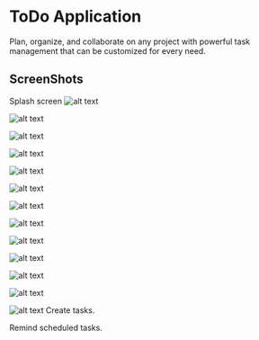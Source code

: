 # ToDo Application

Plan, organize, and collaborate on any project with powerful task management that can be customized for every need.

## ScreenShots
Splash screen
![alt text](screenshots/1.jpg )

![alt text](screenshots/2.jpg )

![alt text](screenshots/3.jpg )

![alt text](screenshots/4.jpg )

![alt text](screenshots/5.jpg )

![alt text](screenshots/6.jpg )

![alt text](screenshots/7.jpg )

![alt text](screenshots/8.jpg )

![alt text](screenshots/9.jpg )

![alt text](screenshots/10.jpg )

![alt text](screenshots/11.jpg )

![alt text](screenshots/12.jpg )

![alt text](screenshots/13.jpg )
Create tasks.

Remind scheduled tasks.
